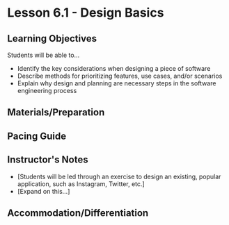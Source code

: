 # Lesson 6.1 - Design Basics

## Learning Objectives
Students will be able to...
  * Identify the key considerations when designing a piece of software
  * Describe methods for prioritizing features, use cases, and/or scenarios
  * Explain why design and planning are necessary steps in the software engineering process


## Materials/Preparation


## Pacing Guide


## Instructor's Notes
* [Students will be led through an exercise to design an existing, popular application, such as Instagram, Twitter, etc.]
* [Expand on this...]

## Accommodation/Differentiation
